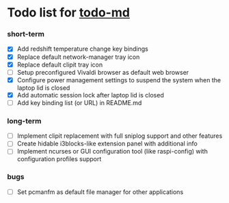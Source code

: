 # Todo list for [todo-md](https://github.com/ratflow/ratflow-desktop)

### short-term
- [x] Add redshift temperature change key bindings
- [x] Replace default network-manager tray icon
- [x] Replace default clipit tray icon
- [ ] Setup preconfigured Vivaldi browser as default web browser
- [x] Configure power management settings to suspend the system when the laptop lid is closed
- [x] Add automatic session lock after laptop lid is closed
- [ ] Add key binding list (or URL) in README.md

### long-term
- [ ] Implement clipit replacement with full sniplog support and other features
- [ ] Create hidable i3blocks-like extension panel with additional info
- [ ] Implement ncurses or GUI configuration tool (like raspi-config) with configuration profiles support

### bugs
- [ ] Set pcmanfm as default file manager for other applications
